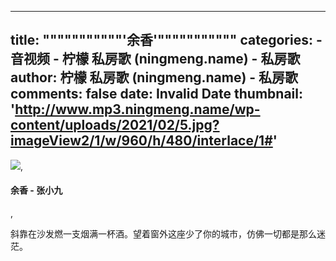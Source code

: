 
---
title: """""""""""'余香'"""""""""""
categories: 
    - 音视频
    - 柠檬 私房歌 (ningmeng.name) - 私房歌
author: 柠檬 私房歌 (ningmeng.name) - 私房歌
comments: false
date: Invalid Date
thumbnail: 'http://www.mp3.ningmeng.name/wp-content/uploads/2021/02/5.jpg?imageView2/1/w/960/h/480/interlace/1#'
---

<div>   
<img src="http://www.mp3.ningmeng.name/wp-content/uploads/2021/02/5.jpg?imageView2/1/w/960/h/480/interlace/1#" referrerpolicy="no-referrer">,<h4>余香 - 张小九</h4>,<p>斜靠在沙发燃一支烟满一杯酒。望着窗外这座少了你的城市，仿佛一切都是那么迷茫。</p>  
</div>
            